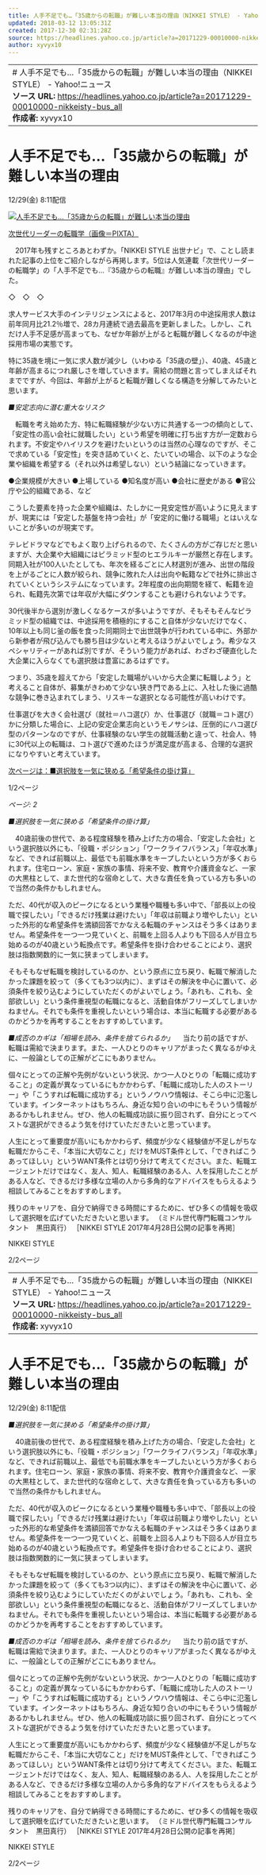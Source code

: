 ```yaml
---
title: 人手不足でも…「35歳からの転職」が難しい本当の理由（NIKKEI STYLE） - Yahoo!ニュース
updated: 2018-03-12 13:05:31Z
created: 2017-12-30 02:31:28Z
source: https://headlines.yahoo.co.jp/article?a=20171229-00010000-nikkeisty-bus_all
author: xyvyx10
---
```


|     |
| --- |
| # 人手不足でも…「35歳からの転職」が難しい本当の理由（NIKKEI STYLE） - Yahoo!ニュース<br>**ソース URL:**  https://headlines.yahoo.co.jp/article?a=20171229-00010000-nikkeisty-bus_all<br>**作成者:** xyvyx10 |

# 人手不足でも…「35歳からの転職」が難しい本当の理由

12/29(金) 8:11配信

[![人手不足でも…「35歳からの転職」が難しい本当の理由](../_resources/20171229-00010000-nikkeisty-000-3-view.jpg)](https://headlines.yahoo.co.jp/article?a=20171229-00010000-nikkeisty-bus_all.view-000)

[次世代リーダーの転職学（画像＝PIXTA）](https://headlines.yahoo.co.jp/article?a=20171229-00010000-nikkeisty-bus_all.view-000)

　2017年も残すところあとわずか。「NIKKEI STYLE 出世ナビ」で、ことし読まれた記事の上位をご紹介しながら再掲します。5位は人気連載「次世代リーダーの転職学」の「人手不足でも…『35歳からの転職』が難しい本当の理由」でした。

◇　◇　◇

求人サービス大手のインテリジェンスによると、2017年3月の中途採用求人数は前年同月比21.2％増で、28カ月連続で過去最高を更新しました。しかし、これだけ人手不足感が高まっても、なぜか年齢が上がると転職が難しくなるのが中途採用市場の実態です。

特に35歳を境に一気に求人数が減少し（いわゆる「35歳の壁」）、40歳、45歳と年齢が高まるにつれ厳しさを増していきます。需給の問題と言ってしまえばそれまでですが、今回は、年齢が上がると転職が難しくなる構造を分解してみたいと思います。

*■安定志向に潜む重大なリスク*

　転職を考え始めた方、特に転職経験が少ない方に共通する一つの傾向として、「安定性の高い会社に就職したい」という希望を明確に打ち出す方が一定数おられます。不安定やハイリスクを避けたいというのは当然の心理なのですが、そこで求めている「安定性」を突き詰めていくと、たいていの場合、以下のような企業や組織を希望する（それ以外は希望しない）という結論になっていきます。

●企業規模が大きい
●上場している
●知名度が高い
●会社に歴史がある
●官公庁や公的組織である、など

こうした要素を持った企業や組織は、たしかに一見安定性が高いように見えますが、現実には「安定した基盤を持つ会社」が「安定的に働ける職場」とはいえないことが多いのが現実です。

テレビドラマなどでもよく取り上げられるので、たくさんの方がご存じだと思いますが、大企業や大組織にはピラミッド型のヒエラルキーが厳然と存在します。同期入社が100人いたとしても、年次を経るごとに人材選別が進み、出世の階段を上がるごとに人数が絞られ、競争に敗れた人は出向や転籍などで社外に排出されていくというシステムになっています。2年程度の出向期間を経て、転籍を迫られ、転籍先次第では年収が大幅にダウンすることも避けられないようです。

30代後半から選別が激しくなるケースが多いようですが、そもそもそんなピラミッド型の組織では、中途採用を積極的にすること自体が少ないだけでなく、10年以上も同じ釜の飯を食った同期同士で出世競争が行われている中に、外部から新参者が飛び込んでも勝ち目は少ないと考えるほうがよいでしょう。希少なスペシャリティーがあれば別ですが、そういう能力があれば、わざわざ硬直化した大企業に入らなくても選択肢は豊富にあるはずです。

つまり、35歳を超えてから「安定した職場がいいから大企業に転職しよう」と考えること自体が、募集がきわめて少ない狭き門である上に、入社した後に過酷な競争に巻き込まれてしまう、リスキーな選択となる可能性が高いわけです。

仕事選びを大きく会社選び（就社＝ハコ選び）か、仕事選び（就職＝コト選び）かに分類した場合に、上記の安定企業志向というモノサシは、圧倒的にハコ選び型のパターンなのですが、仕事経験のない学生の就職活動と違って、社会人、特に30代以上の転職は、コト選びで進めたほうが満足度が高まる、合理的な選択になりやすいと考えています。

 [次ページは：■選択肢を一気に狭める「希望条件の掛け算」](https://headlines.yahoo.co.jp/article?a=20171229-00010000-nikkeisty-bus_all&p=2)

1/2ページ

*ページ: 2*

*■選択肢を一気に狭める「希望条件の掛け算」*

　40歳前後の世代で、ある程度経験を積み上げた方の場合、「安定した会社」という選択肢以外にも、「役職・ポジション」「ワークライフバランス」「年収水準」など、できれば前職以上、最低でも前職水準をキープしたいという方が多くおられます。住宅ローン、家庭・家族の事情、将来不安、教育や介護資金など、一家の大黒柱として、また世代的な宿命として、大きな責任を負っている方も多いので当然の条件かもしれません。

ただ、40代が収入のピークになるという業種や職種も多い中で、「部長以上の役職で探したい」「できるだけ残業は避けたい」「年収は前職より増やしたい」といった外形的な希望条件を満額回答でかなえる転職のチャンスはそう多くはありません。希望条件を一つ一つ見ていくと、前職を上回る人よりも下回る人が目立ち始めるのが40歳という転換点です。希望条件を掛け合わせることにより、選択肢は指数関数的に一気に狭まってしまいます。

そもそもなぜ転職を検討しているのか、という原点に立ち戻り、転職で解消したかった課題を絞って（多くても3つ以内に）、まずはその解決を中心に置いて、必須条件を絞り込むようにしていただくのがよいでしょう。「あれも、これも、全部欲しい」という条件重視型の転職になると、活動自体がフリーズしてしまいかねません。それでも条件を重視したいという場合は、本当に転職する必要があるのかどうかを再考することをおすすめしています。

*■成否のカギは「相場を読み、条件を捨てられるか」*
　当たり前の話ですが、転職は需給で決まります。また、一人ひとりのキャリアがまったく異なるがゆえに、一般論としての正解がどこにもありません。

個々にとっての正解や先例がないという状況、かつ一人ひとりの「転職に成功すること」の定義が異なっているにもかかわらず、「転職に成功した人のストーリー」や「こうすれば転職に成功する」というノウハウ情報は、そこら中に氾濫しています。インターネットはもちろん、身近な知り合いの中にもそういう情報があるかもしれません。ぜひ、他人の転職成功談に振り回されず、自分にとってベストな選択ができるよう気を付けていただきたいと思っています。

人生にとって重要度が高いにもかかわらず、頻度が少なく経験値が不足しがちな転職だからこそ、「本当に大切なこと」だけをMUST条件として、「できればこうあってほしい」というWANT条件とは切り分けて考えてください。また、転職エージェントだけではなく、友人、知人、転職経験のある人、人を採用したことがある人など、できるだけ多様な立場の人から多角的なアドバイスをもらえるよう相談してみることをおすすめします。

残りのキャリアを、自分で納得できる時間にするために、ぜひ多くの情報を吸収して選択眼を広げていただきたいと思います。
（ミドル世代専門転職コンサルタント　黒田真行）
［NIKKEI STYLE 2017年4月28日公開の記事を再掲］

NIKKEI STYLE

2/2ページ

|     |
| --- |
| # 人手不足でも…「35歳からの転職」が難しい本当の理由（NIKKEI STYLE） - Yahoo!ニュース<br>**ソース URL:**  https://headlines.yahoo.co.jp/article?a=20171229-00010000-nikkeisty-bus_all<br>**作成者:** xyvyx10 |

# 人手不足でも…「35歳からの転職」が難しい本当の理由

12/29(金) 8:11配信

*■選択肢を一気に狭める「希望条件の掛け算」*

　40歳前後の世代で、ある程度経験を積み上げた方の場合、「安定した会社」という選択肢以外にも、「役職・ポジション」「ワークライフバランス」「年収水準」など、できれば前職以上、最低でも前職水準をキープしたいという方が多くおられます。住宅ローン、家庭・家族の事情、将来不安、教育や介護資金など、一家の大黒柱として、また世代的な宿命として、大きな責任を負っている方も多いので当然の条件かもしれません。

ただ、40代が収入のピークになるという業種や職種も多い中で、「部長以上の役職で探したい」「できるだけ残業は避けたい」「年収は前職より増やしたい」といった外形的な希望条件を満額回答でかなえる転職のチャンスはそう多くはありません。希望条件を一つ一つ見ていくと、前職を上回る人よりも下回る人が目立ち始めるのが40歳という転換点です。希望条件を掛け合わせることにより、選択肢は指数関数的に一気に狭まってしまいます。

そもそもなぜ転職を検討しているのか、という原点に立ち戻り、転職で解消したかった課題を絞って（多くても3つ以内に）、まずはその解決を中心に置いて、必須条件を絞り込むようにしていただくのがよいでしょう。「あれも、これも、全部欲しい」という条件重視型の転職になると、活動自体がフリーズしてしまいかねません。それでも条件を重視したいという場合は、本当に転職する必要があるのかどうかを再考することをおすすめしています。

*■成否のカギは「相場を読み、条件を捨てられるか」*
　当たり前の話ですが、転職は需給で決まります。また、一人ひとりのキャリアがまったく異なるがゆえに、一般論としての正解がどこにもありません。

個々にとっての正解や先例がないという状況、かつ一人ひとりの「転職に成功すること」の定義が異なっているにもかかわらず、「転職に成功した人のストーリー」や「こうすれば転職に成功する」というノウハウ情報は、そこら中に氾濫しています。インターネットはもちろん、身近な知り合いの中にもそういう情報があるかもしれません。ぜひ、他人の転職成功談に振り回されず、自分にとってベストな選択ができるよう気を付けていただきたいと思っています。

人生にとって重要度が高いにもかかわらず、頻度が少なく経験値が不足しがちな転職だからこそ、「本当に大切なこと」だけをMUST条件として、「できればこうあってほしい」というWANT条件とは切り分けて考えてください。また、転職エージェントだけではなく、友人、知人、転職経験のある人、人を採用したことがある人など、できるだけ多様な立場の人から多角的なアドバイスをもらえるよう相談してみることをおすすめします。

残りのキャリアを、自分で納得できる時間にするために、ぜひ多くの情報を吸収して選択眼を広げていただきたいと思います。
（ミドル世代専門転職コンサルタント　黒田真行）
［NIKKEI STYLE 2017年4月28日公開の記事を再掲］

NIKKEI STYLE

2/2ページ